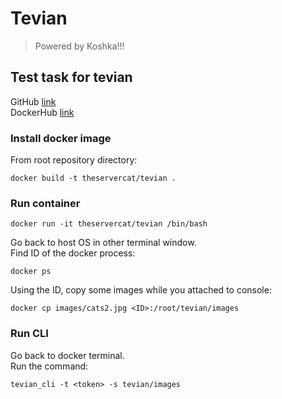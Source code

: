 # Tevian

> Powered by Koshka!!!

## Test task for tevian

GitHub [link](https://github.com/olgapshen/tevian)  
DockerHub [link](https://cloud.docker.com/repository/docker/theservercat/tevian) 

### Install docker image

From root repository directory:  

```
docker build -t theservercat/tevian .
```

### Run container

```
docker run -it theservercat/tevian /bin/bash
```

Go back to host OS in other terminal window.  
Find ID of the docker process:  

```
docker ps
```

Using the ID, copy some images while you attached to console:  

```
docker cp images/cats2.jpg <ID>:/root/tevian/images
```

### Run CLI

Go back to docker terminal.  
Run the command:  

```
tevian_cli -t <token> -s tevian/images
```